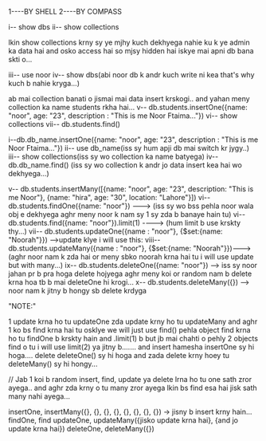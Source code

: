 <!-- LEARN CRUD OPERATIONS...(INSERT, READ(FIND), UPDATE, DELETE) -->
<!-- CRUD OPERATIONS 2 TRAHAN K HOTY HAIN -->

1----BY SHELL
2----BY COMPASS


<!-- 01-------------- LEARN BY SHELL -->

i--  show dbs 
ii-- show collections

lkin show collections krny sy ye mjhy kuch dekhyega nahie ku k ye admin ka data hai and osko access hai so mjsy hidden hai iskye mai apni db bana skti o...

<!-- create own database.............. -->

iii-- use noor
iv-- show dbs(abi noor db k andr kuch write ni kea that's why kuch b nahie kryga...)

ab mai collection banati o jismai mai data insert krskogi..
and yahan meny collection ka name students rkha hai...
v-- db.students.insertOne({name: "noor", age: "23", description : "This is me Noor Ftaima..."})
vi-- show collections
vii-- db.students.find()

<!-- So simpley summary how can create apna db.. -->

i--db.db_name.insertOne({name: "noor", age: "23", description : "This is me Noor Ftaima..."}) 
ii-- use db_name(iss sy hum apji db mai switch kr jygy..)
iii-- show collections(iss sy wo collection ka name batyega)
iv-- db.db_name.find() (iss sy wo collection k andr jo data insert kea hai wo dekhyega...)
<!-- And aghr 1 e sath zada objects bejny hain tu i can use this: -->
v-- db.students.insertMany([{name: "noor", age: "23", description: "This is me Noor"}, {name: "hira", age: "30", location: "Lahore"}])
vi-- db.students.findOne({name: "noor"}) ---> (iss sy wo bss pehla noor wala obj e dekhyega aghr meny noor k nam sy 1 sy zda b banaye hain tu)
vi-- db.students.find({name: "noor"}).limit(1) ----> (hum limit b use krskty thy...)
vii-- db.students.updateOne({name : "noor"}, {$set:{name: "Noorah"}}) -->update klye i will use this:
viii-- db.students.updateMany({name : "noor"}, {$set:{name: "Noorah"}})--->(aghr noor nam k zda hai or meny sbko noorah krna hai tu i will use update but with many...)
ix-- db.students.deleteOne({name: "noor"}) --> iss sy noor jahan pr b pra hoga delete hojyega aghr meny koi or random nam b delete krna hoa tb b mai deleteOne hi krogi...
x-- db.students.deleteMany({}) --> noor nam k jitny b hongy sb delete krdyga


"NOTE:"

1 update krna ho tu updateOne
zda update krny ho tu updateMany
and aghr 1 ko bs find krna hai tu osklye we will just use find()
pehla object find krna ho tu findOne b krskty hain and .limit(1) b
but jb mai chahti o pehly 2 objects find o tu i will use limit(2) ya 
jitny b.......
and insert hamesha insertOne sy hi hoga....
delete deleteOne() sy hi hoga 
and zada delete krny hoey tu deleteMany() sy hi hongy...


<!-- KEY POINT -->

// Jab 1 koi b random insert, find, update ya delete lrna ho tu one sath zror ayega.. and aghr zda krny o tu many zror ayega lkin bs find esa hai jisk sath many nahi ayega...

insertOne, insertMany({}, {}, {}, {}, {}, {}, {}, {}) -> jisny b insert krny hain...
findOne, find
updateOne, updateMany({jisko update krna hai}, {and jo update krna hai})
deleteOne, deleteMany({})